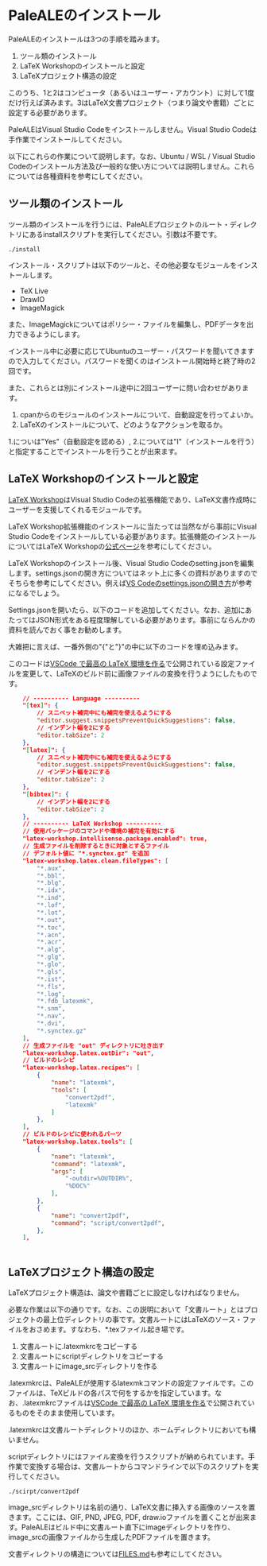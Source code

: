 # PaleALEのインストール

PaleALEのインストールは3つの手順を踏みます。
1. ツール類のインストール
2. LaTeX Workshopのインストールと設定
3. LaTeXプロジェクト構造の設定

このうち、1と2はコンピュータ（あるいはユーザー・アカウント）に対して1度だけ行えば済みます。3はLaTeX文書プロジェクト（つまり論文や書籍）ごとに設定する必要があります。

PaleALEはVisual Studio Codeをインストールしません。Visual Studio Codeは手作業でインストールしてください。

以下にこれらの作業について説明します。なお、Ubuntu / WSL / Visual Studio Codeのインストール方法及び一般的な使い方については説明しません。これらについては各種資料を参考にしてください。

## ツール類のインストール
ツール類のインストールを行うには、PaleALEプロジェクトのルート・ディレクトリにあるinstallスクリプトを実行してください。引数は不要です。

```
./install
```
インストール・スクリプトは以下のツールと、その他必要なモジュールをインストールします。
- TeX Live
- DrawIO
- ImageMagick

また、ImageMagickについてはポリシー・ファイルを編集し、PDFデータを出力できるようにします。

インストール中に必要に応じてUbuntuのユーザー・パスワードを聞いてきますので入力してください。パスワードを聞くのはインストール開始時と終了時の2回です。

また、これらとは別にインストール途中に2回ユーザーに問い合わせがあります。

1. cpanからのモジュールのインストールについて、自動設定を行ってよいか。
2. LaTeXのインストールについて、どのようなアクションを取るか。

1.についは"Yes"（自動設定を認める）, 2.については"I"（インストールを行う）と指定することでインストールを行うことが出来ます。

## LaTeX Workshopのインストールと設定
[LaTeX Workshop](https://marketplace.visualstudio.com/items?itemName=James-Yu.latex-workshop)はVisual Studio Codeの拡張機能であり、LaTeX文書作成時にユーザーを支援してくれるモジュールです。

LaTeX Workshop拡張機能のインストールに当たっては当然ながら事前にVisual Studio Codeをインストールしている必要があります。拡張機能のインストールについてはLaTeX Workshopの[公式ページ](https://github.com/James-Yu/LaTeX-Workshop/wiki/Install#installation)を参考にしてください。

LaTeX Workshopのインストール後、Visual Studio Codeのsetting.jsonを編集します。settings.jsonの開き方についてはネット上に多くの資料がありますのでそちらを参考にしてください。例えば[VS Codeのsettings.jsonの開き方](https://qiita.com/y-w/items/614843b259c04bb91495)が参考になるでしょう。

Settings.jsonを開いたら、以下のコードを追加してください。なお、追加にあたってはJSON形式をある程度理解している必要があります。事前にならんかの資料を読んでおく事をお勧めします。

大雑把に言えば、一番外側の"{"と"}"の中に以下のコードを埋め込みます。

このコードは[VSCode で最高の LaTeX 環境を作る](https://qiita.com/rainbartown/items/d7718f12d71e688f3573)で公開されている設定ファイルを変更して、LaTeXのビルド前に画像ファイルの変換を行うようにしたものです。

```JSON
    // ---------- Language ----------
    "[tex]": {
        // スニペット補完中にも補完を使えるようにする
        "editor.suggest.snippetsPreventQuickSuggestions": false,
        // インデント幅を2にする
        "editor.tabSize": 2
    },
    "[latex]": {
        // スニペット補完中にも補完を使えるようにする
        "editor.suggest.snippetsPreventQuickSuggestions": false,
        // インデント幅を2にする
        "editor.tabSize": 2
    },
    "[bibtex]": {
        // インデント幅を2にする
        "editor.tabSize": 2
    },
    // ---------- LaTeX Workshop ----------
    // 使用パッケージのコマンドや環境の補完を有効にする
    "latex-workshop.intellisense.package.enabled": true,
    // 生成ファイルを削除するときに対象とするファイル
    // デフォルト値に "*.synctex.gz" を追加
    "latex-workshop.latex.clean.fileTypes": [
        "*.aux",
        "*.bbl",
        "*.blg",
        "*.idx",
        "*.ind",
        "*.lof",
        "*.lot",
        "*.out",
        "*.toc",
        "*.acn",
        "*.acr",
        "*.alg",
        "*.glg",
        "*.glo",
        "*.gls",
        "*.ist",
        "*.fls",
        "*.log",
        "*.fdb_latexmk",
        "*.snm",
        "*.nav",
        "*.dvi",
        "*.synctex.gz"
    ],
    // 生成ファイルを "out" ディレクトリに吐き出す
    "latex-workshop.latex.outDir": "out",
    // ビルドのレシピ
    "latex-workshop.latex.recipes": [
        {
            "name": "latexmk",
            "tools": [
                "convert2pdf",
                "latexmk"
            ]
        },
    ],
    // ビルドのレシピに使われるパーツ
    "latex-workshop.latex.tools": [
        {
            "name": "latexmk",
            "command": "latexmk",
            "args": [
                "-outdir=%OUTDIR%",
                "%DOC%"
            ],
        },
        {
            "name": "convert2pdf",
            "command": "script/convert2pdf",
        },
    ],
 
```
## LaTeXプロジェクト構造の設定
LaTeXプロジェクト構造は、論文や書籍ごとに設定しなければなりません。

必要な作業は以下の通りです。なお、この説明において「文書ルート」とはプロジェクトの最上位ディレクトリの事です。文書ルートにはLaTeXのソース・ファイルをおさめます。すなわち、*.texファイル起き場です。
1. 文書ルートに.latexmkrcをコピーする
2. 文書ルートにscriptディレクトリをコピーする
3. 文書ルートにimage_srcディレクトリを作る

.latexmkrcは、PaleALEが使用するlatexmkコマンドの設定ファイルです。このファイルは、TeXビルドの各パスで何をするかを指定しています。なお、.latexmkrcファイルは[VSCode で最高の LaTeX 環境を作る](https://qiita.com/rainbartown/items/d7718f12d71e688f3573)で公開されているものをそのまま使用しています。

.latexmkrcは文書ルートディレクトリのほか、ホームディレクトリにおいても構いません。

scriptディレクトリにはファイル変換を行うスクリプトが納められています。手作業で変換する場合は、文書ルートからコマンドラインで以下のスクリプトを実行してください。

```
./scirpt/convert2pdf
```

image_srcディレクトリは名前の通り、LaTeX文書に挿入する画像のソースを置きます。ここには、GIF, PND, JPEG, PDF, draw.ioファイルを置くことが出来ます。PaleALEはビルド中に文書ルート直下にimageディレクトリを作り、image_srcの画像ファイルから生成したPDFファイルを置きます。

文書ディレクトリの構造については[FILES.md](FILES.md)も参考にしてください。
